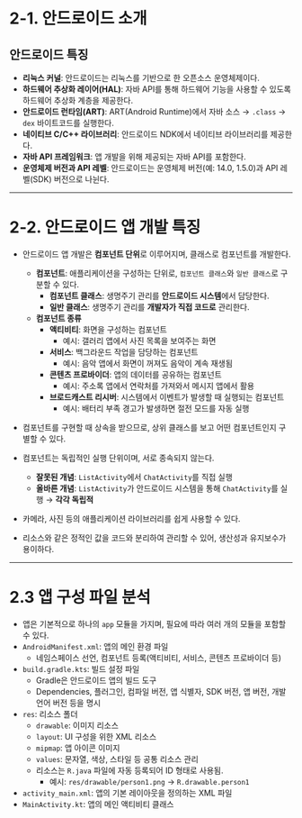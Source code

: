 # 2-1. 안드로이드 소개

## 안드로이드 특징
- **리눅스 커널**: 안드로이드는 리눅스를 기반으로 한 오픈소스 운영체제이다.
- **하드웨어 추상화 레이어(HAL)**: 자바 API를 통해 하드웨어 기능을 사용할 수 있도록 하드웨어 추상화 계층을 제공한다.
- **안드로이드 런타임(ART)**: ART(Android Runtime)에서 자바 소스 → `.class` → `dex` 바이트코드를 실행한다.
- **네이티브 C/C++ 라이브러리**: 안드로이드 NDK에서 네이티브 라이브러리를 제공한다.
- **자바 API 프레임워크**: 앱 개발을 위해 제공되는 자바 API를 포함한다.
- **운영체제 버전과 API 레벨**: 안드로이드는 운영체제 버전(예: 14.0, 1.5.0)과 API 레벨(SDK) 버전으로 나뉜다.

---

# 2-2. 안드로이드 앱 개발 특징

- 안드로이드 앱 개발은 **컴포넌트 단위**로 이루어지며, 클래스로 컴포넌트를 개발한다.
    - **컴포넌트**: 애플리케이션을 구성하는 단위로, `컴포넌트 클래스`와 `일반 클래스`로 구분할 수 있다.
        - **컴포넌트 클래스**: 생명주기 관리를 **안드로이드 시스템**에서 담당한다.
        - **일반 클래스**: 생명주기 관리를 **개발자가 직접 코드로** 관리한다.
    - **컴포넌트 종류**
        - **액티비티**: 화면을 구성하는 컴포넌트
            - 예시: 갤러리 앱에서 사진 목록을 보여주는 화면
        - **서비스**: 백그라운드 작업을 담당하는 컴포넌트
            - 예시: 음악 앱에서 화면이 꺼져도 음악이 계속 재생됨
        - **콘텐츠 프로바이더**: 앱의 데이터를 공유하는 컴포넌트
            - 예시: 주소록 앱에서 연락처를 가져와서 메시지 앱에서 활용
        - **브로드캐스트 리시버**: 시스템에서 이벤트가 발생할 때 실행되는 컴포넌트
            - 예시: 배터리 부족 경고가 발생하면 절전 모드를 자동 실행

- 컴포넌트를 구현할 때 상속을 받으므로, 상위 클래스를 보고 어떤 컴포넌트인지 구별할 수 있다.
- 컴포넌트는 독립적인 실행 단위이며, 서로 종속되지 않는다.
    - **잘못된 개념**: `ListActivity`에서 `ChatActivity`를 직접 실행
    - **올바른 개념**: `ListActivity`가 안드로이드 시스템을 통해 `ChatActivity`를 실행 → **각각 독립적**
- 카메라, 사진 등의 애플리케이션 라이브러리를 쉽게 사용할 수 있다.
- 리소스와 같은 정적인 값을 코드와 분리하여 관리할 수 있어, 생산성과 유지보수가 용이하다.

---

# 2.3 앱 구성 파일 분석

- 앱은 기본적으로 하나의 `app` 모듈을 가지며, 필요에 따라 여러 개의 모듈을 포함할 수 있다.
- `AndroidManifest.xml`: 앱의 메인 환경 파일
    - 네임스페이스 선언, 컴포넌트 등록(액티비티, 서비스, 콘텐츠 프로바이더 등)
- `build.gradle.kts`: 빌드 설정 파일
    - Gradle은 안드로이드 앱의 빌드 도구
    - Dependencies, 플러그인, 컴파일 버전, 앱 식별자, SDK 버전, 앱 버전, 개발 언어 버전 등을 명시
- `res`: 리소스 폴더
    - `drawable`: 이미지 리소스
    - `layout`: UI 구성을 위한 XML 리소스
    - `mipmap`: 앱 아이콘 이미지
    - `values`: 문자열, 색상, 스타일 등 공통 리소스 관리
    - 리소스는 `R.java` 파일에 자동 등록되어 ID 형태로 사용됨.
        - 예시: `res/drawable/person1.png` → `R.drawable.person1`
- `activity_main.xml`: 앱의 기본 레이아웃을 정의하는 XML 파일
- `MainActivity.kt`: 앱의 메인 액티비티 클래스